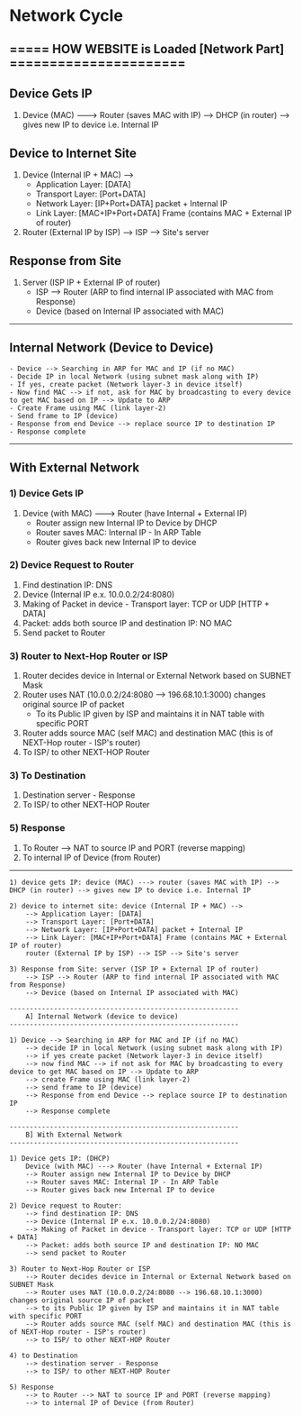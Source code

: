 # Network Cycle
## =====  HOW WEBSITE is Loaded [Network Part] ======================
## Device Gets IP

1. Device (MAC) ---> Router (saves MAC with IP) --> DHCP (in router) --> gives new IP to device i.e. Internal IP

## Device to Internet Site

1. Device (Internal IP + MAC) -->
    - Application Layer: [DATA]
    - Transport Layer: [Port+DATA]
    - Network Layer: [IP+Port+DATA] packet + Internal IP
    - Link Layer: [MAC+IP+Port+DATA] Frame (contains MAC + External IP of router)
2. Router (External IP by ISP) --> ISP --> Site's server

## Response from Site

1. Server (ISP IP + External IP of router) 
    - ISP --> Router (ARP to find internal IP associated with MAC from Response)
    - Device (based on Internal IP associated with MAC)

----
## Internal Network (Device to Device)

    - Device --> Searching in ARP for MAC and IP (if no MAC)
    - Decide IP in local Network (using subnet mask along with IP)
    - If yes, create packet (Network layer-3 in device itself)
    - Now find MAC --> if not, ask for MAC by broadcasting to every device to get MAC based on IP --> Update to ARP
    - Create Frame using MAC (link layer-2)
    - Send frame to IP (device)
    - Response from end Device --> replace source IP to destination IP
    - Response complete

----

## With External Network

### 1) Device Gets IP

1. Device (with MAC) ---> Router (have Internal + External IP)
    - Router assign new Internal IP to Device by DHCP
    - Router saves MAC: Internal IP - In ARP Table
    - Router gives back new Internal IP to device

### 2) Device Request to Router

1. Find destination IP: DNS
2. Device (Internal IP e.x. 10.0.0.2/24:8080)
3. Making of Packet in device - Transport layer: TCP or UDP [HTTP + DATA]
4. Packet: adds both source IP and destination IP: NO MAC
5. Send packet to Router

### 3) Router to Next-Hop Router or ISP

1. Router decides device in Internal or External Network based on SUBNET Mask
2. Router uses NAT (10.0.0.2/24:8080 --> 196.68.10.1:3000) changes original source IP of packet
    - To its Public IP given by ISP and maintains it in NAT table with specific PORT
3. Router adds source MAC (self MAC) and destination MAC (this is of NEXT-Hop router - ISP's router)
4. To ISP/ to other NEXT-HOP Router

### 3) To Destination

1. Destination server - Response
2. To ISP/ to other NEXT-HOP Router

### 5) Response

1. To Router --> NAT to source IP and PORT (reverse mapping)
2. To internal IP of Device (from Router)

----

```
1) device gets IP: device (MAC) ---> router (saves MAC with IP) --> DHCP (in router) --> gives new IP to device i.e. Internal IP

2) device to internet site: device (Internal IP + MAC) -->
    --> Application Layer: [DATA]
    --> Transport Layer: [Port+DATA]
    --> Network Layer: [IP+Port+DATA] packet + Internal IP
    --> Link Layer: [MAC+IP+Port+DATA] Frame (contains MAC + External IP of router)
    router (External IP by ISP) --> ISP --> Site's server

3) Response from Site: server (ISP IP + External IP of router) 
    --> ISP --> Router (ARP to find internal IP associated with MAC from Response)
    --> Device (based on Internal IP associated with MAC)

---------------------------------------------------------
    A] Internal Network (device to device)
---------------------------------------------------------

1) Device --> Searching in ARP for MAC and IP (if no MAC)
    --> decide IP in local Network (using subnet mask along with IP)
    --> if yes create packet (Network layer-3 in device itself)
    --> now find MAC --> if not ask for MAC by broadcasting to every device to get MAC based on IP --> Update to ARP
    --> create Frame using MAC (link layer-2)
    --> send frame to IP (device)
    --> Response from end Device --> replace source IP to destination IP
    --> Response complete

---------------------------------------------------------
    B] With External Network
---------------------------------------------------------

1) Device gets IP: (DHCP)
    Device (with MAC) ---> Router (have Internal + External IP)
    --> Router assign new Internal IP to Device by DHCP
    --> Router saves MAC: Internal IP - In ARP Table
    --> Router gives back new Internal IP to device

2) Device request to Router:
    --> find destination IP: DNS
    --> Device (Internal IP e.x. 10.0.0.2/24:8080)
    --> Making of Packet in device - Transport layer: TCP or UDP [HTTP + DATA]
    --> Packet: adds both source IP and destination IP: NO MAC
    --> send packet to Router

3) Router to Next-Hop Router or ISP
    --> Router decides device in Internal or External Network based on SUBNET Mask
    --> Router uses NAT (10.0.0.2/24:8080 --> 196.68.10.1:3000) changes original source IP of packet
    --> to its Public IP given by ISP and maintains it in NAT table with specific PORT
    --> Router adds source MAC (self MAC) and destination MAC (this is of NEXT-Hop router - ISP's router)
    --> to ISP/ to other NEXT-HOP Router

4) to Destination
    --> destination server - Response
    --> to ISP/ to other NEXT-HOP Router

5) Response
    --> to Router --> NAT to source IP and PORT (reverse mapping)
    --> to internal IP of Device (from Router)
```